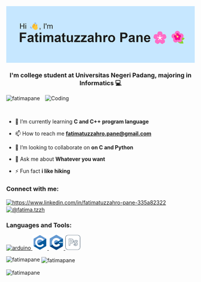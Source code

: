 <img align="center" alt="Coding" width="1000" src="https://raw.githubusercontent.com/FatimaPane/FatimaPane/196f30c9114f1f87647e061b8944b99f43b5b7a2/header.png">
<h3 align="center">I'm college student at Universitas Negeri Padang, majoring in Informatics 💻</h3> 
<img align="right" alt="Coding" width="400" src="https://mir-s3-cdn-cf.behance.net/project_modules/hd/06f21a161921919.63cd7887d0a70.gif">

<p align="left"> <img src="https://komarev.com/ghpvc/?username=fatimapane&label=Profile%20views&color=0e75b6&style=flat" alt="fatimapane" /> </p>

<p align="left"> <a href="https://twitter.com/" target="blank"><img src="https://img.shields.io/twitter/follow/?logo=twitter&style=for-the-badge" alt="" /></a> </p>

- 🌱 I’m currently learning **C and C++ program language**

- 📫 How to reach me **fatimatuzzahro.pane@gmail.com**

- 👯 I’m looking to collaborate on **on C and Python**

- 💬 Ask me about **Whatever you want**

- ⚡ Fun fact **i like hiking**

<h3 align="left">Connect with me:</h3>
<p align="left">
<a href="https://linkedin.com/in/https://www.linkedin.com/in/fatimatuzzahro-pane-335a82322" target="blank"><img align="center" src="https://raw.githubusercontent.com/rahuldkjain/github-profile-readme-generator/master/src/images/icons/Social/linked-in-alt.svg" alt="https://www.linkedin.com/in/fatimatuzzahro-pane-335a82322" height="30" width="40" /></a>
<a href="https://instagram.com/@fatima.tzzh" target="blank"><img align="center" src="https://raw.githubusercontent.com/rahuldkjain/github-profile-readme-generator/master/src/images/icons/Social/instagram.svg" alt="@fatima.tzzh" height="30" width="40" /></a>
</p>

<h3 align="left">Languages and Tools:</h3>
<p align="left"> <a href="https://www.arduino.cc/" target="_blank" rel="noreferrer"> <img src="https://cdn.worldvectorlogo.com/logos/arduino-1.svg" alt="arduino" width="40" height="40"/> </a> <a href="https://www.cprogramming.com/" target="_blank" rel="noreferrer"> <img src="https://raw.githubusercontent.com/devicons/devicon/master/icons/c/c-original.svg" alt="c" width="40" height="40"/> </a> <a href="https://www.w3schools.com/cpp/" target="_blank" rel="noreferrer"> <img src="https://raw.githubusercontent.com/devicons/devicon/master/icons/cplusplus/cplusplus-original.svg" alt="cplusplus" width="40" height="40"/> </a> <a href="https://www.photoshop.com/en" target="_blank" rel="noreferrer"> <img src="https://raw.githubusercontent.com/devicons/devicon/master/icons/photoshop/photoshop-line.svg" alt="photoshop" width="40" height="40"/> </a> </p>

<p><img align="left" src="https://github-readme-stats.vercel.app/api/top-langs?username=fatimapane&show_icons=true&locale=en&layout=compact" alt="fatimapane" /></p>

<p>&nbsp;<img align="center" src="https://github-readme-stats.vercel.app/api?username=fatimapane&show_icons=true&locale=en" alt="fatimapane" /></p>

<p><img align="center" src="https://github-readme-streak-stats.herokuapp.com/?user=fatimapane&" alt="fatimapane" /></p>
